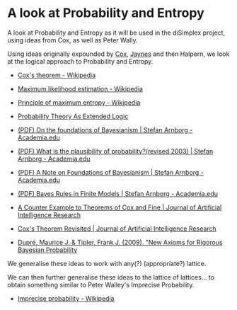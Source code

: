 # A look at Probability and Entropy

A look at Probability and Entropy as it will be used in the diSimplex
project, using ideas from Cox, as well as Peter Wally.

Using ideas originally expounded by
[Cox](https://en.wikipedia.org/wiki/Richard_Threlkeld_Cox),
[Jaynes](https://en.wikipedia.org/wiki/Edwin_Thompson_Jaynes) and then
Halpern, we look at the logical approach to Probability and Entropy.

- [Cox's theorem - Wikipedia](https://en.wikipedia.org/wiki/Cox's_theorem)

- [Maximum likelihood estimation -
  Wikipedia](https://en.wikipedia.org/wiki/Maximum_likelihood_estimation)

- [Principle of maximum entropy -
  Wikipedia](https://en.wikipedia.org/wiki/Principle_of_maximum_entropy)

- [Probability Theory As Extended Logic](https://bayes.wustl.edu/)

- [(PDF) On the foundations of Bayesianism | Stefan Arnborg -
Academia.edu](https://www.academia.edu/95886383/On_the_foundations_of_Bayesianism)

- [(PDF) What is the plausibility of probability?(revised 2003) | Stefan
Arnborg -
Academia.edu](https://www.academia.edu/95886371/What_is_the_plausibility_of_probability_revised_2003_)

- [(PDF) A Note on Foundations of Bayesianism | Stefan Arnborg -
Academia.edu](https://www.academia.edu/95886385/A_Note_on_Foundations_of_Bayesianism)

- [(PDF) Bayes Rules in Finite Models | Stefan Arnborg -
Academia.edu](https://www.academia.edu/77279929/Bayes_Rules_in_Finite_Models)

- [A Counter Example to Theorems of Cox and Fine | Journal of Artificial
  Intelligence
  Research](https://www.jair.org/index.php/jair/article/view/10223)

- [Cox's Theorem Revisited | Journal of Artificial Intelligence
  Research](https://www.jair.org/index.php/jair/article/view/10247)

- [Dupré, Maurice J. & Tipler, Frank J. (2009). "New Axioms for Rigorous
  Bayesian
  Probability](http://projecteuclid.org/download/pdf_1/euclid.ba/1340369856)


We generalise these ideas to work with any(?) (appropriate?) lattice.

We can then further generalise these ideas to the lattice of lattices...
to obtain something similar to Peter Walley's Imprecise Probability.

- [Imprecise probability -
  Wikipedia](https://en.wikipedia.org/wiki/Imprecise_probability)
